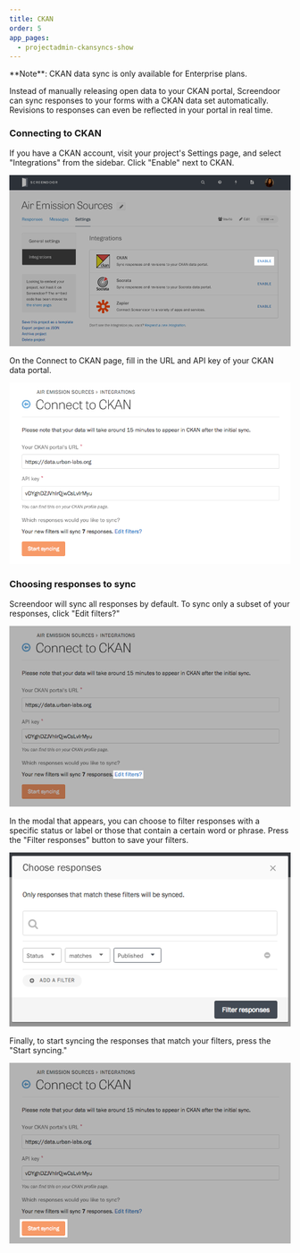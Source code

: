 ```yaml
---
title: CKAN
order: 5
app_pages:
  - projectadmin-ckansyncs-show
---
```


<div class='alert'>
    **Note**: CKAN data sync is only available for Enterprise plans.
</div>

Instead of manually releasing open data to your CKAN portal, Screendoor can sync responses to your forms with a CKAN data set automatically. Revisions to responses can even be reflected in your portal in real time.

### Connecting to CKAN

If you have a CKAN account, visit your project's Settings page, and select "Integrations" from the sidebar. Click "Enable" next to CKAN.

![The Integrations page.](../images/ckan_1.png)

On the Connect to CKAN page, fill in the URL and API key of your CKAN data portal.

![The Connect to CKAN page.](../images/ckan_2.png)

### Choosing responses to sync

Screendoor will sync all responses by default. To sync only a subset of your responses, click "Edit filters?"

![Editing sync filters.](../images/ckan_3.png)

In the modal that appears, you can choose to filter responses with a specific status or label or those that contain a certain word or phrase. Press the "Filter responses" button to save your filters.

![The filtering modal.](../images/socrata_5.png)

Finally, to start syncing the responses that match your filters, press the "Start syncing."

![Start syncing responses to CKAN.](../images/ckan_4.png)
